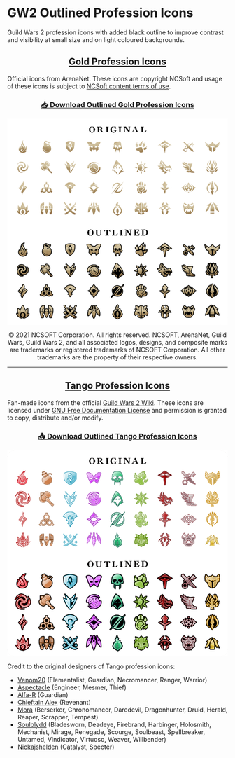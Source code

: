# GW2 Outlined Profession Icons

Guild Wars 2 profession icons with added black outline to improve contrast and visibility at small size and on light coloured backgrounds.

<h2 align="center"><a href="https://wiki.guildwars2.com/wiki/Guild_Wars_2_Wiki:Profession_icons#Large_Icons">Gold Profession Icons</a></h2>

Official icons from ArenaNet. These icons are copyright NCSoft and usage of these icons is subject to [NCSoft content terms of use](https://us.ncsoft.com/en-gb/legal/ncsoft/content-terms-of-use).

<h3 align="center"><a href="/gold_icons.zip?raw=true">📥 Download Outlined Gold Profession Icons</a></h3>

<p align="center">
  <a href="/gold_icons.zip?raw=true">
    <img src="/gold-comparison.png" alt="Outlined Gold GW2 Profession Icons" align="center">
  </a>
</p>

<p align="center">© 2021 NCSOFT Corporation. All rights reserved. NCSOFT, ArenaNet, Guild Wars, Guild Wars 2, and all associated logos, designs, and composite marks are trademarks or registered trademarks of NCSOFT Corporation. All other trademarks are the property of their respective owners.</p>

---

<h2 align="center"><a href="https://wiki.guildwars2.com/wiki/Guild_Wars_2_Wiki:Profession_icons#Tango_large">Tango Profession Icons</a></h2>

Fan-made icons from the official [Guild Wars 2 Wiki](https://wiki.guildwars2.com/wiki/Main_Page). These icons are licensed under [GNU Free Documentation License](http://www.gnu.org/licenses/fdl-1.3.html) and permission is granted to copy, distribute and/or modify.

<h3 align="center"><a href="/tango_icons.zip?raw=true">📥 Download Outlined Tango Profession Icons</a></h3>

<p align="center">
  <a href="/tango_icons.zip?raw=true">
    <img src="/tango-comparison.png" alt="Outlined Tango GW2 Profession Icons" align="center">
  </a>
</p>

Credit to the original designers of Tango profession icons:
* [Venom20](https://wiki.guildwars2.com/wiki/User:Venom20) (Elementalist, Guardian, Necromancer, Ranger, Warrior)
* [Aspectacle](https://wiki.guildwars2.com/wiki/User:Aspectacle) (Engineer, Mesmer, Thief)
* [Alfa-R](https://wiki.guildwars2.com/wiki/User:Alfa-R) (Guardian)
* [Chieftain Alex](https://wiki.guildwars2.com/wiki/User:Chieftain_Alex) (Revenant)
* [Mora](https://wiki.guildwars2.com/wiki/User:Mora) (Berserker, Chronomancer, Daredevil, Dragonhunter, Druid, Herald, Reaper, Scrapper, Tempest)
* [Soulblydd](https://wiki.guildwars2.com/wiki/User:Soulblydd) (Bladesworn, Deadeye, Firebrand, Harbinger, Holosmith, Mechanist, Mirage, Renegade, Scourge, Soulbeast, Spellbreaker, Untamed, Vindicator, Virtuoso, Weaver, Willbender)
* [Nickajshelden](https://wiki.guildwars2.com/wiki/User:Nickajshelden) (Catalyst, Specter)

